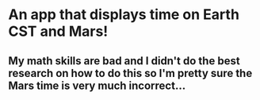 # An app that displays time on Earth CST and Mars!

## My math skills are bad and I didn't do the best research on how to do this so I'm pretty sure the Mars time is very much incorrect...

